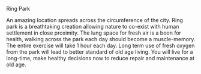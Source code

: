 Ring Park

An amazing location spreads across the circumference of the city. Ring park is a breathtaking creation allowing nature to co-exist with human settlement in close proximity.
The lung space for fresh air is a boon for health, walking across the park each day should become a muscle-memory. 
The entire exercise will take 1 hour each day. Long term use of fresh oxygen from the park will lead to better standard of old age living.
You will live for a long-time, make healthy decisions now to reduce repair and maintenance at old age.
